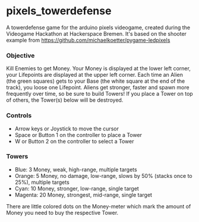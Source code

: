 # pixels_towerdefense
A towerdefense game for the arduino pixels videogame, created during the Videogame Hackathon at Hackerspace Bremen.
It's based on the shooter example from https://github.com/michaelkoetter/pygame-ledpixels

### Objective
Kill Enemies to get Money. Your Money is displayed at the lower left corner, your Lifepoints are displayed at the upper left corner. Each time an Alien (the green squares) gets to your Base (the white square at the end of the track), you loose one Lifepoint. Aliens get stronger, faster and spawn more frequently over time, so be sure to build Towers! If you place a Tower on top of others, the Tower(s) below will be destroyed.  

### Controls
* Arrow keys or Joystick to move the cursor
* Space or Button 1 on the controller to place a Tower
* W or Button 2 on the controller to select a Tower

### Towers
* Blue: 3 Money, weak, high-range, multiple targets
* Orange: 5 Money, no damage, low-range, slows by 50% (stacks once to 25%), multiple targets
* Cyan: 10 Money, stronger, low-range, single target
* Magenta: 20 Money, strongest, mid-range, single target

There are little colored dots on the Money-meter which mark the amount of Money you need to buy the respective Tower.
